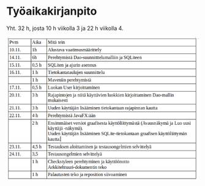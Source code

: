 # Työaikakirjanpito


Yht. 32 h, josta 10 h viikolla 3 ja 22 h viikolla 4.




![tyoaikakirjanpito](https://github.com/mateppon/ot-harjoitustyo/blob/master/pictures/tyoaikakirjanpito.png)
